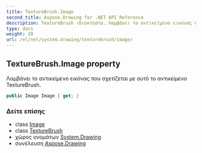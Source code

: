 ```yaml
---
title: TextureBrush.Image
second_title: Aspose.Drawing for .NET API Reference
description: TextureBrush ιδιοκτησία. Λαμβάνει το αντικείμενο εικόνας που σχετίζεται με αυτό το αντικείμενο TextureBrush.
type: docs
weight: 20
url: /el/net/system.drawing/texturebrush/image/
---
```

## TextureBrush.Image property

Λαμβάνει το αντικείμενο εικόνας που σχετίζεται με αυτό το αντικείμενο TextureBrush.

```csharp
public Image Image { get; }
```

### Δείτε επίσης

* class [Image](../../image/)
* class [TextureBrush](../)
* χώρος ονομάτων [System.Drawing](../../texturebrush/)
* συνέλευση [Aspose.Drawing](../../../)


